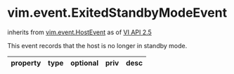 vim.event.ExitedStandbyModeEvent
================================
inherits from [vim.event.HostEvent](docs/vim.event.HostEvent.md)
as of [VI API 2.5](vim.version.md#vim.version.version2)


This event records that the host is no longer in   standby mode.

| property | type | optional | priv | desc |
|:---------|:-----|:---------|:-----|:-----|


